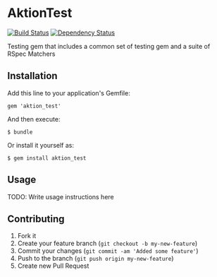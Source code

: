 # AktionTest

[![Build Status](https://secure.travis-ci.org/AktionLab/aktion_test.png?branch=master)](https://travis-ci.org/AktionLab/aktion_test)
[![Dependency Status](https://gemnasium.com/AktionLab/aktion_test.png)](https://gemnasium.com/AktionLab/aktion_test)

Testing gem that includes a common set of testing gem and a suite of RSpec Matchers

## Installation

Add this line to your application's Gemfile:

    gem 'aktion_test'

And then execute:

    $ bundle

Or install it yourself as:

    $ gem install aktion_test

## Usage

TODO: Write usage instructions here

## Contributing

1. Fork it
2. Create your feature branch (`git checkout -b my-new-feature`)
3. Commit your changes (`git commit -am 'Added some feature'`)
4. Push to the branch (`git push origin my-new-feature`)
5. Create new Pull Request
